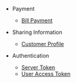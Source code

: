 * Payment
  * [Bill Payment](/payment/bill-payment.md)

* Sharing Information
  * [Customer Profile](/sharing-information/customer-profile.md)

* Authentication
  * [Server Token](/authentication/authentication.md)
  * [User Access Token](/authentication/authentication.md#2-user-access-token-authentication)